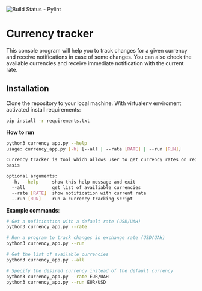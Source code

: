![Build Status - Pylint](https://github.com/Mazzart/currency-tracker/workflows/Pylint/badge.svg)

# Currency tracker
This console program will help you to track changes for a given currency and receive notifications in case of some changes. You can also check the available currencies and receive immediate notification with the current rate.

## Installation
Clone the repository to your local machine. With virtualenv enviroment activated install requirements:
```bash
pip install -r requirements.txt
```
**How to run**
```bash
python3 currency_app.py --help
usage: currency_app.py [-h] [--all | --rate [RATE] | --run [RUN]]

Currency tracker is tool which allows user to get currency rates on regular
basis

optional arguments:
  -h, --help     show this help message and exit
  --all          get list of availiable currencies
  --rate [RATE]  show notification with current rate
  --run [RUN]    run a currency tracking script
```
**Example commands**:
```bash
# Get a nofitication with a default rate (USD/UAH)
python3 currency_app.py --rate
```
```bash
# Run a program to track changes in exchange rate (USD/UAH)
python3 currency_app.py --run
```
```bash
# Get the list of available currencies
python3 currency_app.py --all
```
```bash
# Specify the desired currency instead of the default currency
python3 currency_app.py --rate EUR/UAH
python3 currency_app.py --run EUR/USD
```
